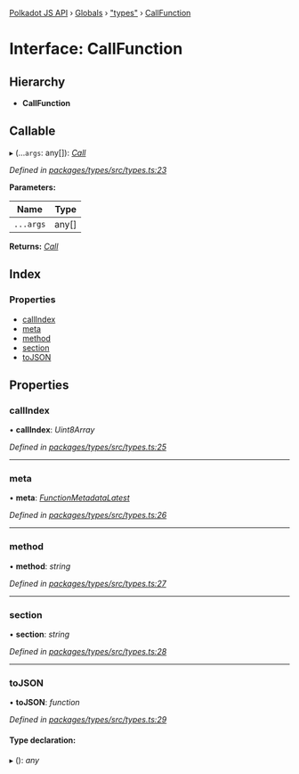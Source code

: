 [Polkadot JS API](../README.md) › [Globals](../globals.md) › ["types"](../modules/_types_.md) › [CallFunction](_types_.callfunction.md)

# Interface: CallFunction

## Hierarchy

* **CallFunction**

## Callable

▸ (...`args`: any[]): *[Call](../classes/_primitive_generic_call_.call.md)*

*Defined in [packages/types/src/types.ts:23](https://github.com/polkadot-js/api/blob/8ed2bda3a8/packages/types/src/types.ts#L23)*

**Parameters:**

Name | Type |
------ | ------ |
`...args` | any[] |

**Returns:** *[Call](../classes/_primitive_generic_call_.call.md)*

## Index

### Properties

* [callIndex](_types_.callfunction.md#callindex)
* [meta](_types_.callfunction.md#meta)
* [method](_types_.callfunction.md#method)
* [section](_types_.callfunction.md#section)
* [toJSON](_types_.callfunction.md#tojson)

## Properties

###  callIndex

• **callIndex**: *Uint8Array*

*Defined in [packages/types/src/types.ts:25](https://github.com/polkadot-js/api/blob/8ed2bda3a8/packages/types/src/types.ts#L25)*

___

###  meta

• **meta**: *[FunctionMetadataLatest](_interfaces_metadata_types_.functionmetadatalatest.md)*

*Defined in [packages/types/src/types.ts:26](https://github.com/polkadot-js/api/blob/8ed2bda3a8/packages/types/src/types.ts#L26)*

___

###  method

• **method**: *string*

*Defined in [packages/types/src/types.ts:27](https://github.com/polkadot-js/api/blob/8ed2bda3a8/packages/types/src/types.ts#L27)*

___

###  section

• **section**: *string*

*Defined in [packages/types/src/types.ts:28](https://github.com/polkadot-js/api/blob/8ed2bda3a8/packages/types/src/types.ts#L28)*

___

###  toJSON

• **toJSON**: *function*

*Defined in [packages/types/src/types.ts:29](https://github.com/polkadot-js/api/blob/8ed2bda3a8/packages/types/src/types.ts#L29)*

#### Type declaration:

▸ (): *any*
